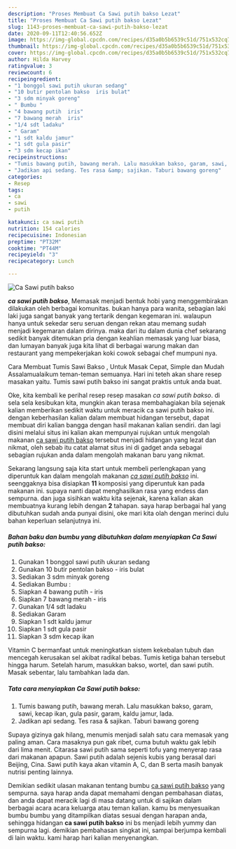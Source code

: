 ```yaml
---
description: "Proses Membuat Ca Sawi putih bakso Lezat"
title: "Proses Membuat Ca Sawi putih bakso Lezat"
slug: 1143-proses-membuat-ca-sawi-putih-bakso-lezat
date: 2020-09-11T12:40:56.652Z
image: https://img-global.cpcdn.com/recipes/d35a0b5b6539c51d/751x532cq70/ca-sawi-putih-bakso-foto-resep-utama.jpg
thumbnail: https://img-global.cpcdn.com/recipes/d35a0b5b6539c51d/751x532cq70/ca-sawi-putih-bakso-foto-resep-utama.jpg
cover: https://img-global.cpcdn.com/recipes/d35a0b5b6539c51d/751x532cq70/ca-sawi-putih-bakso-foto-resep-utama.jpg
author: Hilda Harvey
ratingvalue: 3
reviewcount: 6
recipeingredient:
- "1 bonggol sawi putih ukuran sedang"
- "10 butir pentolan bakso  iris bulat"
- "3 sdm minyak goreng"
- " Bumbu "
- "4 bawang putih  iris"
- "7 bawang merah  iris"
- "1/4 sdt ladaku"
- " Garam"
- "1 sdt kaldu jamur"
- "1 sdt gula pasir"
- "3 sdm kecap ikan"
recipeinstructions:
- "Tumis bawang putih, bawang merah. Lalu masukkan bakso, garam, sawi, kecap ikan, gula pasir, garam, kaldu jamur, lada."
- "Jadikan api sedang. Tes rasa &amp; sajikan. Taburi bawang goreng"
categories:
- Resep
tags:
- ca
- sawi
- putih

katakunci: ca sawi putih 
nutrition: 154 calories
recipecuisine: Indonesian
preptime: "PT32M"
cooktime: "PT44M"
recipeyield: "3"
recipecategory: Lunch

---
```



![Ca Sawi putih bakso](https://img-global.cpcdn.com/recipes/d35a0b5b6539c51d/751x532cq70/ca-sawi-putih-bakso-foto-resep-utama.jpg)

<b><i>ca sawi putih bakso</i></b>, Memasak menjadi bentuk hobi yang menggembirakan dilakukan oleh berbagai komunitas. bukan hanya para wanita, sebagian laki laki juga sangat banyak yang tertarik dengan kegemaran ini. walaupun hanya untuk sekedar seru seruan dengan rekan atau memang sudah menjadi kegemaran dalam dirinya. maka dari itu dalam dunia chef sekarang sedikit banyak ditemukan pria dengan keahlian memasak yang luar biasa, dan lumayan banyak juga kita lihat di berbagai warung makan dan restaurant yang mempekerjakan koki cowok sebagai chef mumpuni nya.

Cara Membuat Tumis Sawi Bakso , Untuk Masak Cepat, Simple dan Mudah Assalamualaikum teman-teman semuanya. Hari ini teteh akan share resep masakan yaitu. Tumis sawi putih bakso ini sangat praktis untuk anda buat.

Oke, kita kembali ke perihal resep resep masakan <i>ca sawi putih bakso</i>. di sela sela kesibukan kita, mungkin akan terasa membahagiakan bila sejenak kalian memberikan sedikit waktu untuk meracik ca sawi putih bakso ini. dengan keberhasilan kalian dalam membuat hidangan tersebut, dapat membuat diri kalian bangga dengan hasil makanan kalian sendiri. dan lagi disini melalui situs ini kalian akan mempunyai rujukan untuk mengolah makanan <u>ca sawi putih bakso</u> tersebut menjadi hidangan yang lezat dan nikmat, oleh sebab itu catat alamat situs ini di gadget anda sebagai sebagian rujukan anda dalam mengolah makanan baru yang nikmat.


Sekarang langsung saja kita start untuk membeli perlengkapan yang diperuntuk kan dalam mengolah makanan <u><i>ca sawi putih bakso</i></u> ini. seenggaknya bisa disiapkan <b>11</b> komposisi yang diperuntuk kan pada makanan ini. supaya nanti dapat menghasilkan rasa yang endess dan sempurna. dan juga sisihkan waktu kita sejenak, karena kalian akan membuatnya kurang lebih dengan <b>2</b> tahapan. saya harap berbagai hal yang dibutuhkan sudah anda punyai disini, oke mari kita olah dengan merinci dulu bahan keperluan selanjutnya ini.

<!--inarticleads1-->

##### Bahan baku dan bumbu yang dibutuhkan dalam menyiapkan Ca Sawi putih bakso:

1. Gunakan 1 bonggol sawi putih ukuran sedang
1. Gunakan 10 butir pentolan bakso - iris bulat
1. Sediakan 3 sdm minyak goreng
1. Sediakan  Bumbu :
1. Siapkan 4 bawang putih - iris
1. Siapkan 7 bawang merah - iris
1. Gunakan 1/4 sdt ladaku
1. Sediakan  Garam
1. Siapkan 1 sdt kaldu jamur
1. Siapkan 1 sdt gula pasir
1. Siapkan 3 sdm kecap ikan


Vitamin C bermanfaat untuk meningkatkan sistem kekebalan tubuh dan mencegah kerusakan sel akibat radikal bebas. Tumis ketiga bahan tersebut hingga harum. Setelah harum, masukkan bakso, wortel, dan sawi putih. Masak sebentar, lalu tambahkan lada dan. 

<!--inarticleads2-->

##### Tata cara menyiapkan Ca Sawi putih bakso:

1. Tumis bawang putih, bawang merah. Lalu masukkan bakso, garam, sawi, kecap ikan, gula pasir, garam, kaldu jamur, lada.
1. Jadikan api sedang. Tes rasa &amp; sajikan. Taburi bawang goreng


Supaya gizinya gak hilang, menumis menjadi salah satu cara memasak yang paling aman. Cara masaknya pun gak ribet, cuma butuh waktu gak lebih dari lima menit. Citarasa sawi putih sama seperti tofu yang menyerap rasa dari makanan apapun. Sawi putih adalah sejenis kubis yang berasal dari Beijing, Cina. Sawi putih kaya akan vitamin A, C, dan B serta masih banyak nutrisi penting lainnya. 

Demikian sedikit ulasan makanan tentang bumbu <u>ca sawi putih bakso</u> yang sempurna. saya harap anda dapat memahami dengan pembahasan diatas, dan anda dapat meracik lagi di masa datang untuk di sajikan dalam berbagai acara acara keluarga atau teman kalian. kamu bs menyesuaikan bumbu bumbu yang ditampilkan diatas sesuai dengan harapan anda, sehingga hidangan <b>ca sawi putih bakso</b> ini bs menjadi lebih yummy dan sempurna lagi. demikian pembahasan singkat ini, sampai berjumpa kembali di lain waktu. kami harap hari kalian menyenangkan.
